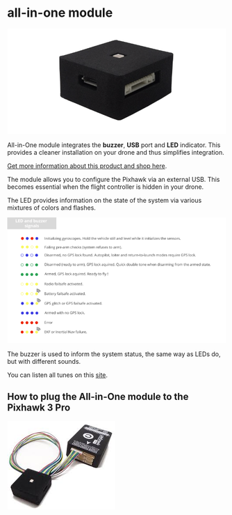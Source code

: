 # all-in-one module

![](../.gitbook/assets/module-all-in-one.png)

All-in-One module integrates the **buzzer**, **USB** port and **LED** indicator. This provides a cleaner installation on your drone and thus simplifies integration.

[Get more information about this product and shop here](https://store.drotek.com/all-in-one-Pixhawk).

The module allows you to configure the Pixhawk via an external USB. This becomes essential when the flight controller is hidden in your drone.

The LED provides information on the state of the system via various mixtures of colors and flashes.

![LED Pixhawk 3 Pro](https://github.com/drotek/Docs-Pixhawk3Pro/blob/master/images/LED-and-buzzer-signal-drotek.png?raw=true)

The buzzer is used to inform the system status, the same way as LEDs do, but with different sounds.

You can listen all tunes on this [site](http://copter.ardupilot.com/wiki/common-sounds-pixhawkpx4/).

## How to plug the All-in-One module to the Pixhawk 3 Pro

![](../.gitbook/assets/images.jpeg)

